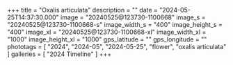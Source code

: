 +++
title = "Oxalis articulata"
description = ""
date = "2024-05-25T14:37:30.000"
image = "20240525@123730-1100668"
image_s = "20240525@123730-1100668-s"
image_width_s = "400"
image_height_s = "400"
image_xl = "20240525@123730-1100668-xl"
image_width_xl = "1000"
image_height_xl = "1000"
gps_latitude = ""
gps_longitude = ""
phototags = [ "2024", "2024-05", "2024-05-25", "flower", "oxalis articulata" ]
galleries = [ "2024 Timeline" ]
+++
